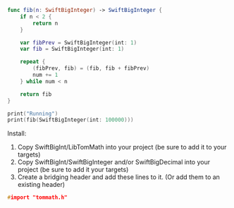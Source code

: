 ```swift
func fib(n: SwiftBigInteger) -> SwiftBigInteger {
    if n < 2 {
        return n
    }

    var fibPrev = SwiftBigInteger(int: 1)
    var fib = SwiftBigInteger(int: 1)

    repeat {
        (fibPrev, fib) = (fib, fib + fibPrev)
        num += 1
    } while num < n

    return fib
}

print("Running")
print(fib(SwiftBigInteger(int: 100000)))
```
Install:

1. Copy SwiftBigInt/LibTomMath into your project (be sure to add it to your targets)
2. Copy SwiftBigInt/SwiftBigInteger and/or SwiftBigDecimal into your project (be sure to add it your targets)
3. Create a bridging header and add these lines to it. (Or add them to an existing header)

```c
#import "tommath.h"
```
